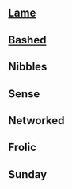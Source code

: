 

## [Lame](../hackthebox/lame/index.md)
## [Bashed](/blog/hackthebox/bashed/index.md)
## Nibbles
## Sense
## Networked
## Frolic
## Sunday

